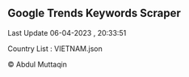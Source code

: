 

## Google Trends Keywords Scraper 
 
Last Update 06-04-2023 , 20:33:51

Country List :
VIETNAM.json



© Abdul Muttaqin 

